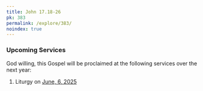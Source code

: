 ```yaml
---
title: John 17.18-26
pk: 383
permalink: /explore/383/
noindex: true
---
```


### Upcoming Services

God willing, this Gospel will be proclaimed at the following services over the next year:


1. Liturgy on [June,  6, 2025](https://orthocal.info/readings/gregorian/2025/06/06/)
